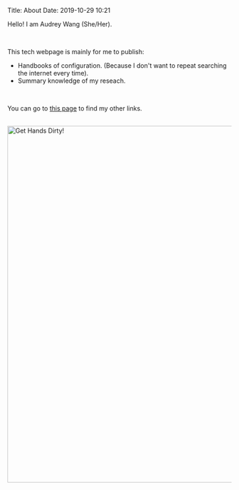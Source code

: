 Title: About
Date: 2019-10-29 10:21

Hello! I am Audrey Wang (She/Her). 

<br />

This tech webpage is mainly for me to publish:

- Handbooks of configuration. (Because I don't want to repeat searching the internet every time).
- Summary knowledge of my reseach.

<br />

You can go to [this page]({filename}other_links.md) to find my other links.

<br />

<img alt="Get Hands Dirty!" src="{filename}/pictures/get_hands_dirty.png" data-action="zoom" width="800px" class="center">
